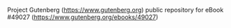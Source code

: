 Project Gutenberg (https://www.gutenberg.org) public repository for eBook #49027 (https://www.gutenberg.org/ebooks/49027)
